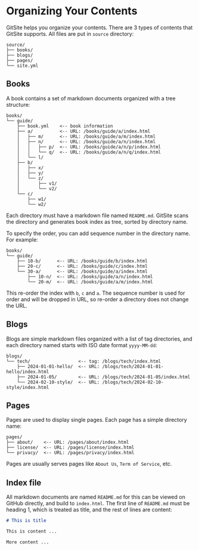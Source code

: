 # Organizing Your Contents

GitSite helps you organize your contents. There are 3 types of contents that GitSite supports. All files are put in `source` directory:

```ascii
source/
├── books/
├── blogs/
├── pages/
└── site.yml
```

## Books

A book contains a set of markdown documents organized with a tree structure:

```ascii
books/
└── guide/
    ├── book.yml    <-- book information
    ├── a/          <-- URL: /books/guide/a/index.html
    │   ├── m/      <-- URL: /books/guide/a/m/index.html
    │   ├── n/      <-- URL: /books/guide/a/n/index.html
    │   │   ├── p/  <-- URL: /books/guide/a/n/p/index.html
    │   │   └── q/  <-- URL: /books/guide/a/n/q/index.html
    │   └── l/
    ├── b/
    │   ├── x/
    │   ├── y/
    │   └── z/
    │       ├── v1/
    │       └── v2/
    └── c/
        ├── w1/
        └── w2/
```

Each directory must have a markdown file named `README.md`. GitSite scans the directory and generates book index as tree, sorted by directory name.

To specify the order, you can add sequence number in the directory name. For example:

```ascii
books/
└── guide/
    ├── 10-b/      <-- URL: /books/guide/b/index.html
    ├── 20-c/      <-- URL: /books/guide/c/index.html
    └── 30-a/      <-- URL: /books/guide/a/index.html
        ├── 10-n/  <-- URL: /books/guide/a/n/index.html
        └── 20-m/  <-- URL: /books/guide/a/m/index.html
```

This re-order the index with `b`, `c` and `a`. The sequence number is used for order and will be dropped in URL, so re-order a directory does not change the URL.

## Blogs

Blogs are simple markdown files organized with a list of tag directories, and each directory named starts with ISO date format `yyyy-MM-dd`:

```ascii
blogs/
└── tech/                  <-- tag: /blogs/tech/index.html
    ├── 2024-01-01-hello/  <-- URL: /blogs/tech/2024-01-01-hello/index.html
    ├── 2024-01-05/        <-- URL: /blogs/tech/2024-01-05/index.html
    └── 2024-02-10-style/  <-- URL: /blogs/tech/2024-02-10-style/index.html
```

## Pages

Pages are used to display single pages. Each page has a simple directory name:

```ascii
pages/
├── about/    <-- URL: /pages/about/index.html
├── license/  <-- URL: /pages/license/index.html
└── privacy/  <-- URL: /pages/privacy/index.html
```

Pages are usually serves pages like `About Us`, `Term of Service`, etc.

## Index file

All markdown documents are named `README.md` for this can be viewed on GitHub directly, and build to `index.html`. The first line of `README.md` must be heading 1, which is treated as title, and the rest of lines are content:

```markdown
# This is title

This is content ...

More content ...
```
